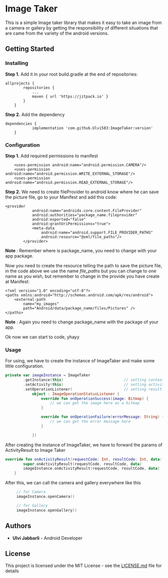 # Image Taker

This is a simple Image taker library that makes it easy to take an image from a camera or gallery by getting the responsibility of different situations that are came from the variety of the android versions.

## Getting Started

### Installing

**Step 1.** Add it in your root build.gradle at the end of repositories:
```
allprojects {
		repositories {
			...
			maven { url 'https://jitpack.io' }
		}
	}
```

**Step 2.** Add the dependency

```
dependencies {
   	        implementation 'com.github.Ulvi583:ImageTaker:version'
   	}
```

### Configuration

**Step 1.** Add required permissions to manifest

```
    <uses-permission android:name="android.permission.CAMERA"/>
    <uses-permission android:name="android.permission.WRITE_EXTERNAL_STORAGE"/>
    <uses-permission android:name="android.permission.READ_EXTERNAL_STORAGE"/> 
```

**Step 2.** We need to create fileProvider to android know where he can save the picture file, go to your Manifest and add this code:

```
<provider
            android:name="androidx.core.content.FileProvider"
            android:authorities="package_name.fileprovider"
            android:exported="false"
            android:grantUriPermissions="true">
            <meta-data
                android:name="android.support.FILE_PROVIDER_PATHS"
                android:resource="@xml/file_paths"/>
        </provider>
```

**Note** : Remember where is package_name, you need to change with your app package.

Now you need to create the resource telling the path to save the picture file, in the code above we use the name _file_paths_ but you can change to one name as you wish, but remember to change in the provide you have create at Manifest:

```
<?xml version="1.0" encoding="utf-8"?>
<paths xmlns:android="http://schemas.android.com/apk/res/android">
    <external-path
        name="my_images"
        path="Android/data/package_name/files/Pictures" />
</paths>
```
**Note** : Again you need to change package_name with the package of your app.

Ok now we can start to code, yhayy

### Usage

For using, we have to create the instance of ImageTaker and make some little configuration.

```kotlin
private var imageInstance = ImageTaker
        .getInstance(this)                           // setting context of current state
        .setActivity(this)                           // setting activity
        .setOperationListener(                       // setting result listener to library and receive result according to state
            object : ImageOperationStatusListener {
                override fun onOperationSuccess(image: Bitmap) {
                    // we can get the image here as a bitmap
                }

                override fun onOperationFailure(errorMessage: String) {
                    // we can get the error message here
                }

            })
```
After creating the instance of ImageTaker, we have to forward the params of ActivityResult to Image Taker

```kotlin
override fun onActivityResult(requestCode: Int, resultCode: Int, data: Intent?) {
        super.onActivityResult(requestCode, resultCode, data)
        imageInstance.onActivityResult(requestCode, resultCode, data)       // here we are forwarding the params to ImageTaker
    }
```

After this, we can call the camera and gallery everywhere like this

```kotlin
     // for Camera
     imageInstance.openCamera() 

     // for Gallery   
     imageInstance.openGallery() 
```

## Authors

- __Ulvi Jabbarli__ - Android Developer

## License

This project is licensed under the MIT License - see the [LICENSE.md](https://github.com/Ulvi583/ImageTaker/blob/master/LICENSE) file for details


